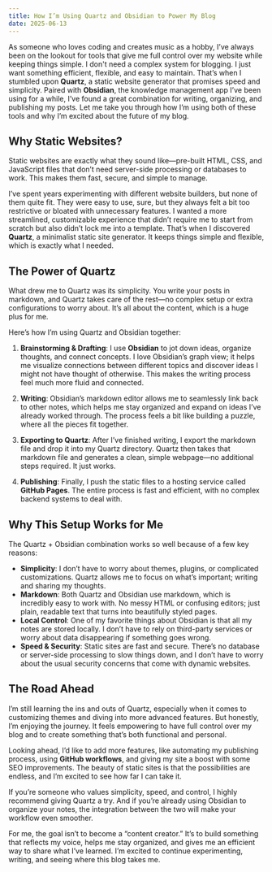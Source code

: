 ```yaml
---
title: How I’m Using Quartz and Obsidian to Power My Blog
date: 2025-06-13
---
```


As someone who loves coding and creates music as a hobby, I’ve always been on the lookout for tools that give me full control over my website while keeping things simple. I don't need a complex system for blogging. I just want something efficient, flexible, and easy to maintain. That’s when I stumbled upon **Quartz**, a static website generator that promises speed and simplicity. Paired with **Obsidian**, the knowledge management app I’ve been using for a while, I’ve found a great combination for writing, organizing, and publishing my posts. Let me take you through how I’m using both of these tools and why I’m excited about the future of my blog.

## Why Static Websites?

Static websites are exactly what they sound like—pre-built HTML, CSS, and JavaScript files that don’t need server-side processing or databases to work. This makes them fast, secure, and simple to manage.

I’ve spent years experimenting with different website builders, but none of them quite fit. They were easy to use, sure, but they always felt a bit too restrictive or bloated with unnecessary features. I wanted a more streamlined, customizable experience that didn’t require me to start from scratch but also didn’t lock me into a template. That’s when I discovered **Quartz**, a minimalist static site generator. It keeps things simple and flexible, which is exactly what I needed.

## The Power of Quartz

What drew me to Quartz was its simplicity. You write your posts in markdown, and Quartz takes care of the rest—no complex setup or extra configurations to worry about. It’s all about the content, which is a huge plus for me.

Here’s how I’m using Quartz and Obsidian together:

1. **Brainstorming & Drafting**: I use **Obsidian** to jot down ideas, organize thoughts, and connect concepts. I love Obsidian’s graph view; it helps me visualize connections between different topics and discover ideas I might not have thought of otherwise. This makes the writing process feel much more fluid and connected.

2. **Writing**: Obsidian’s markdown editor allows me to seamlessly link back to other notes, which helps me stay organized and expand on ideas I’ve already worked through. The process feels a bit like building a puzzle, where all the pieces fit together.

3. **Exporting to Quartz**: After I’ve finished writing, I export the markdown file and drop it into my Quartz directory. Quartz then takes that markdown file and generates a clean, simple webpage—no additional steps required. It just works.

4. **Publishing**: Finally, I push the static files to a hosting service called **GitHub Pages**. The entire process is fast and efficient, with no complex backend systems to deal with.

## Why This Setup Works for Me

The Quartz + Obsidian combination works so well because of a few key reasons:

- **Simplicity**: I don’t have to worry about themes, plugins, or complicated customizations. Quartz allows me to focus on what’s important; writing and sharing my thoughts.
- **Markdown**: Both Quartz and Obsidian use markdown, which is incredibly easy to work with. No messy HTML or confusing editors; just plain, readable text that turns into beautifully styled pages.
- **Local Control**: One of my favorite things about Obsidian is that all my notes are stored locally. I don’t have to rely on third-party services or worry about data disappearing if something goes wrong.
- **Speed & Security**: Static sites are fast and secure. There’s no database or server-side processing to slow things down, and I don’t have to worry about the usual security concerns that come with dynamic websites.

## The Road Ahead

I’m still learning the ins and outs of Quartz, especially when it comes to customizing themes and diving into more advanced features. But honestly, I’m enjoying the journey. It feels empowering to have full control over my blog and to create something that’s both functional and personal.

Looking ahead, I’d like to add more features, like automating my publishing process, using **GitHub workflows**, and giving my site a boost with some SEO improvements. The beauty of static sites is that the possibilities are endless, and I’m excited to see how far I can take it.

If you’re someone who values simplicity, speed, and control, I highly recommend giving Quartz a try. And if you’re already using Obsidian to organize your notes, the integration between the two will make your workflow even smoother.

For me, the goal isn’t to become a “content creator.” It’s to build something that reflects my voice, helps me stay organized, and gives me an efficient way to share what I’ve learned. I’m excited to continue experimenting, writing, and seeing where this blog takes me.
